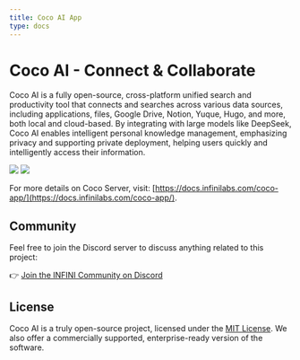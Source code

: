 ```yaml
---
title: Coco AI App
type: docs
---
```


# Coco AI - **Co**nnect & **Co**llaborate

Coco AI is a fully open-source, cross-platform unified search and productivity tool that connects and searches across various data sources, including applications, files, Google Drive, Notion, Yuque, Hugo, and more, both local and cloud-based. By integrating with large models like DeepSeek, Coco AI enables intelligent personal knowledge management, emphasizing privacy and supporting private deployment, helping users quickly and intelligently access their information.

![](/img/screenshot/fusion-search-across-datasources.png)
![](/img/screenshot/coco-chat.png)

For more details on Coco Server, visit: [https://docs.infinilabs.com/coco-app/](https://docs.infinilabs.com/coco-app/).

## Community

Feel free to join the Discord server to discuss anything related to this project:

👉 [Join the INFINI Community on Discord](https://discord.gg/4tKTMkkvVX)


## License

Coco AI is a truly open-source project, licensed under the [MIT License](https://github.com/infinilabs/coco-app/blob/main/LICENSE).
We also offer a commercially supported, enterprise-ready version of the software.